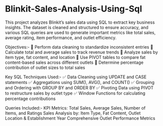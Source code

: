 # Blinkit-Sales-Analysis-Using-Sql
This project analyzes Blinkit’s sales data using SQL to extract key business insights. The dataset is cleaned and structured to ensure accuracy, and various SQL queries are used to generate important metrics like total sales, average rating, item performance, and outlet efficiency.

Objectives:-
🔹 Perform data cleaning to standardize inconsistent entries
🔹 Calculate total and average sales to track revenue trends
🔹 Analyze sales by item type, fat content, and location
🔹 Use PIVOT tables to compare fat content-based sales across different outlets
🔹 Determine percentage contribution of outlet sizes to total sales

Key SQL Techniques Used:-
✅ Data Cleaning using UPDATE and CASE statements
✅ Aggregations using SUM(), AVG(), and COUNT()
✅ Grouping and Ordering with GROUP BY and ORDER BY
✅ Pivoting Data using PIVOT to restructure sales by outlet type
✅ Window Functions for calculating percentage contributions

Queries Included:-
KPI Metrics: Total Sales, Average Sales, Number of Items, and Ratings
Sales Analysis by: Item Type, Fat Content, Outlet Location & Establishment Year
Comprehensive Outlet Performance Metrics
